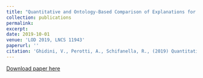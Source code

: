 ```yaml
---
title: "Quantitative and Ontology-Based Comparison of Explanations for Image Classification"
collection: publications
permalink: 
excerpt: 
date: 2019-10-01
venue: 'LOD 2019, LNCS 11943'
paperurl: ''
citation: 'Ghidini, V., Perotti, A., Schifanella, R., (2019) Quantitative and Ontology-Based Comparison of Explanations for Image Classification'
---
```



[Download paper here]()


